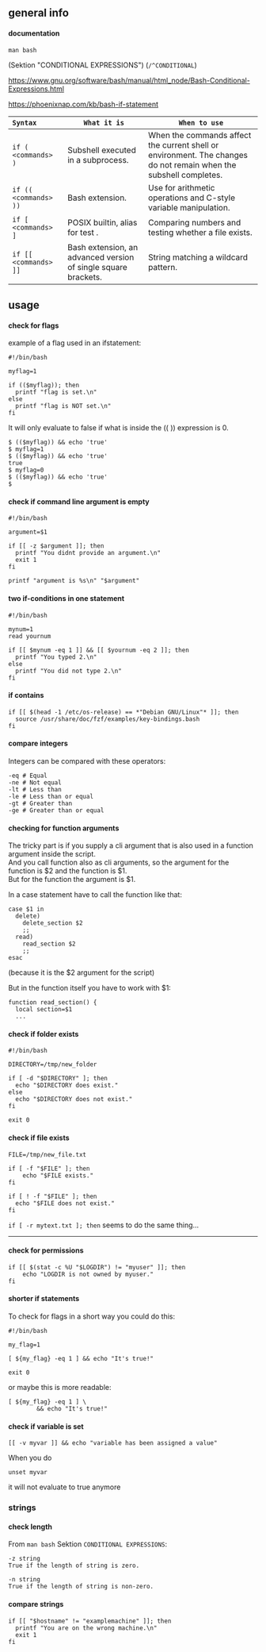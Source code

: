 ## general info

#### documentation

```
man bash
```
(Sektion "CONDITIONAL EXPRESSIONS") (`/^CONDITIONAL`)

https://www.gnu.org/software/bash/manual/html_node/Bash-Conditional-Expressions.html

https://phoenixnap.com/kb/bash-if-statement


|`Syntax                ` |	`What it is` | `When to use`
|---|---|---|
|`if ( <commands> )`	| Subshell executed in a subprocess.	| When the commands affect the current shell or environment. The changes do not remain when the subshell completes.
|`if (( <commands> ))`	| Bash extension.	| Use for arithmetic operations and C-style variable manipulation.
|`if [ <commands> ]`	| POSIX builtin, alias for test <commands>.	| Comparing numbers and testing whether a file exists.
|`if [[ <commands> ]]`	| Bash extension, an advanced version of single square brackets. |	String matching a wildcard pattern.

## usage

#### check for flags

example of a flag used in an ifstatement:
```
#!/bin/bash

myflag=1

if (($myflag)); then
  printf "flag is set.\n"
else
  printf "flag is NOT set.\n"
fi
```

It will only evaluate to false if what is inside the (( )) expression is 0.
```
$ (($myflag)) && echo 'true'
$ myflag=1
$ (($myflag)) && echo 'true'
true
$ myflag=0
$ (($myflag)) && echo 'true'
$
```

#### check if command line argument is empty
```
#!/bin/bash

argument=$1

if [[ -z $argument ]]; then
  printf "You didnt provide an argument.\n"
  exit 1
fi

printf "argument is %s\n" "$argument"
```

#### two if-conditions in one statement

```
#!/bin/bash

mynum=1
read yournum

if [[ $mynum -eq 1 ]] && [[ $yournum -eq 2 ]]; then
  printf "You typed 2.\n"
else
  printf "You did not type 2.\n"
fi
```


#### if contains

```
if [[ $(head -1 /etc/os-release) == *"Debian GNU/Linux"* ]]; then
  source /usr/share/doc/fzf/examples/key-bindings.bash
fi
```

#### compare integers

Integers can be compared with these operators:

```
-eq # Equal
-ne # Not equal
-lt # Less than
-le # Less than or equal
-gt # Greater than
-ge # Greater than or equal
```

#### checking for function arguments

The tricky part is if you supply a cli argument that is also used in a function argument inside the script.\
And you call function also as cli arguments, so the argument for the function is $2 and the function is $1.\
But for the function the argument is $1.

In a case statement have to call the function like that:
```
case $1 in
  delete)
    delete_section $2
    ;;
  read)
    read_section $2
    ;;
esac

```
(because it is the $2 argument for the script)

But in the function itself you have to work with $1:
```
function read_section() {
  local section=$1
  ...
```

#### check if folder exists

```
#!/bin/bash

DIRECTORY=/tmp/new_folder

if [ -d "$DIRECTORY" ]; then
  echo "$DIRECTORY does exist."
else
  echo "$DIRECTORY does not exist."
fi

exit 0
```

#### check if file exists

```
FILE=/tmp/new_file.txt

if [ -f "$FILE" ]; then
    echo "$FILE exists."
fi

if [ ! -f "$FILE" ]; then
  echo "$FILE does not exist."
fi
```

`if [ -r mytext.txt ]; then` seems to do the same thing...
***

#### check for permissions

```
if [[ $(stat -c %U "$LOGDIR") != "myuser" ]]; then
	echo "LOGDIR is not owned by myuser."
fi
```

#### shorter if statements

To check for flags in a short way you could do this:
```
#!/bin/bash

my_flag=1

[ ${my_flag} -eq 1 ] && echo "It's true!"

exit 0
```

or maybe this is more readable:
```
[ ${my_flag} -eq 1 ] \
        && echo "It's true!"
```

#### check if variable is set

```
[[ -v myvar ]] && echo "variable has been assigned a value"
```
When you do
```
unset myvar
```
it will not evaluate to true anymore

### strings

#### check length

From `man bash` Sektion `CONDITIONAL EXPRESSIONS`:
```
-z string
True if the length of string is zero.

-n string
True if the length of string is non-zero.
```

#### compare strings
```
if [[ "$hostname" != "examplemachine" ]]; then
  printf "You are on the wrong machine.\n"
  exit 1
fi
```
